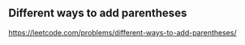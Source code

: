 ## Different ways to add parentheses
https://leetcode.com/problems/different-ways-to-add-parentheses/
